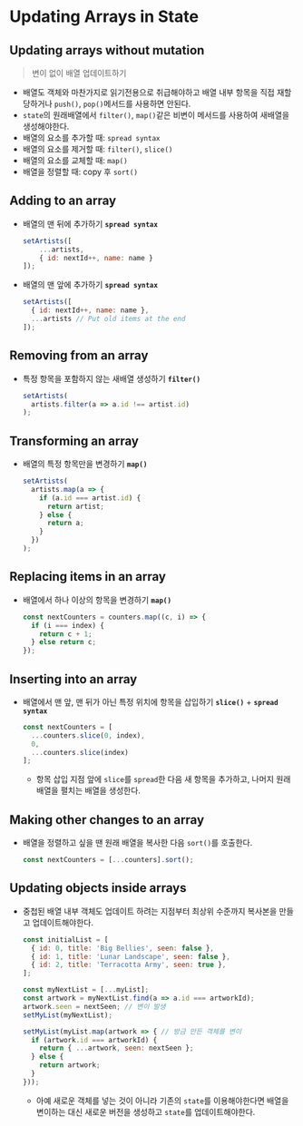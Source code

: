 # Updating Arrays in State

## Updating arrays without mutation
> 변이 없이 배열 업데이트하기

- 배열도 객체와 마찬가지로 읽기전용으로 취급해야하고 배열 내부 항목을 직접 재할당하거나 `push()`, `pop()`메서드를 사용하면 안된다.
- `state`의 원래배열에서 `filter()`, `map()`같은 비변이 메서드를 사용하여 새배열을 생성해야한다.
- 배열의 요소를 추가할 때: `spread syntax`
- 배열의 요소를 제거할 때: `filter()`, `slice()`
- 배열의 요소를 교체할 때: `map()`
- 배열을 정렬할 때: copy 후 `sort()`


## Adding to an array

- 배열의 맨 뒤에 추가하기 **`spread syntax`**
  ```jsx
  setArtists([
      ...artists,
      { id: nextId++, name: name }
  ]);
  ```
- 배열의 맨 앞에 추가하기 **`spread syntax`**
  ```jsx
  setArtists([
    { id: nextId++, name: name },
    ...artists // Put old items at the end
  ]);
  ```

## Removing from an array

- 특정 항목을 포함하지 않는 새배열 생성하기 **`filter()`**
  ```jsx
  setArtists(
    artists.filter(a => a.id !== artist.id)
  );
  ```

## Transforming an array

- 배열의 특정 항목만을 변경하기 **`map()`**
  ```jsx
  setArtists(
    artists.map(a => {
      if (a.id === artist.id) {
        return artist;
      } else {
        return a;
      }
    })
  );
  ```

## Replacing items in an array

- 배열에서 하나 이상의 항목을 변경하기 **`map()`**
  ```jsx
  const nextCounters = counters.map((c, i) => {
    if (i === index) {
      return c + 1;
    } else return c;
  });
  ```

## Inserting into an array

- 배열에서 맨 앞, 맨 뒤가 아닌 특정 위치에 항목을 삽입하기 **`slice()`** + **`spread syntax`**
  ```jsx
  const nextCounters = [
    ...counters.slice(0, index),
    0,
    ...counters.slice(index)
  ];
  ```
  - 항목 삽입 지점 앞에 `slice`를 `spread`한 다음 새 항목을 추가하고, 나머지 원래 배열을 펼치는 배열을 생성한다.

## Making other changes to an array

- 배열을 정렬하고 싶을 땐 원래 배열을 복사한 다음 `sort()`를 호출한다.
  ```jsx
  const nextCounters = [...counters].sort();
  ```


## Updating objects inside arrays

- 중첩된 배열 내부 객체도 업데이트 하려는 지점부터 최상위 수준까지 복사본을 만들고 업데이트해야한다.
  ```jsx
  const initialList = [
    { id: 0, title: 'Big Bellies', seen: false },
    { id: 1, title: 'Lunar Landscape', seen: false },
    { id: 2, title: 'Terracotta Army', seen: true },
  ];
  ```
  ```jsx
  const myNextList = [...myList];
  const artwork = myNextList.find(a => a.id === artworkId);
  artwork.seen = nextSeen; // 변이 발생
  setMyList(myNextList);
  ```
  ```jsx
  setMyList(myList.map(artwork => { // 방금 만든 객체를 변이
    if (artwork.id === artworkId) {
      return { ...artwork, seen: nextSeen };
    } else {
      return artwork;
    }
  }));
  ```
  - 아예 새로운 객체를 넣는 것이 아니라 기존의 `state`를 이용해야한다면 배열을 변이하는 대신 새로운 버전을 생성하고 `state`를 업데이트해야한다.
